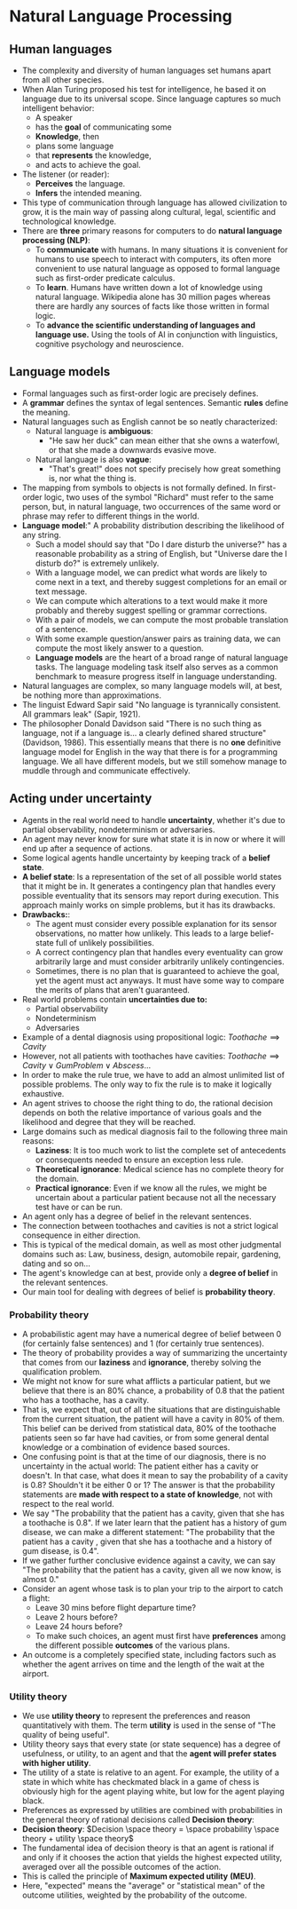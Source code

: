 # Natural Language Processing 
## Human languages 
- The complexity and diversity of human languages set humans apart from all other species. 
- When Alan Turing proposed his test for intelligence, he based it on language due to its universal scope. Since language captures so much intelligent behavior:
	- A speaker
	- has the **goal** of communicating some
	- **Knowledge**, then 
	- plans some language
	- that **represents** the knowledge, 
	- and acts to achieve the goal.
- The listener (or reader):
	- **Perceives** the language. 
	- **Infers** the intended meaning. 
- This type of communication through language has allowed civilization to grow, it is the main way of passing along cultural, legal, scientific and technological knowledge. 
- There are **three** primary reasons for computers to do **natural language processing (NLP)**:
	- To **communicate** with humans. In many situations it is convenient for humans to use speech to interact with computers, its often more convenient to use natural language as opposed to formal language such as first-order predicate calculus. 
	- To **learn**. Humans have written down a lot of knowledge using natural language. Wikipedia alone has 30 million pages whereas there are hardly any sources of facts like those written in formal logic. 
	- To **advance the scientific understanding of languages and language use.** Using the tools of AI in conjunction with linguistics, cognitive psychology and neuroscience. 
## Language models
- Formal languages such as first-order logic are precisely defines. 
- A **grammar** defines the syntax of legal sentences. Semantic **rules** define the meaning. 
- Natural languages such as English cannot be so neatly characterized:
	- Natural language is **ambiguous**: 
		- "He saw her duck" can mean either that she owns a waterfowl, or that she made a downwards evasive move. 
	- Natural language is also **vague**:
		- "That's great!" does not specify precisely how great something is, nor what the thing is. 
- The mapping from symbols to objects is not formally defined. In first-order logic, two uses of the symbol "Richard" must refer to the same person, but, in natural language, two occurrences of the same word or phrase may refer to different things in the world. 
- **Language model**:" A probability distribution describing the likelihood of any string. 
	- Such a model should say that "Do I dare disturb the universe?" has a reasonable probability as a string of English, but "Universe dare the I disturb do?" is extremely unlikely. 
	- With a language model, we can predict what words are likely to come next in a text, and thereby suggest completions for an email or text message. 
	- We can compute which alterations to a text would make it more probably and thereby suggest spelling or grammar corrections. 
	- With a pair of models, we can compute the most probable translation of a sentence. 
	- With some example question/answer pairs as training data, we can compute the most likely answer to a question. 
	- **Language models** are the heart of a broad range of natural language tasks. The language modeling task itself also serves as a common benchmark to measure progress itself in language understanding. 
- Natural languages are complex, so many language models will, at best, be nothing more than approximations. 
- The linguist Edward Sapir said "No language is tyrannically consistent. All grammars leak" (Sapir, 1921). 
- The philosopher Donald Davidson said "There is no such thing as language, not if a language is... a clearly defined shared structure" (Davidson, 1986). This essentially means that there is no **one** definitive language model for English in the way that there is for a programming language. We all have different models, but we still somehow manage to muddle through and communicate effectively. 
## Acting under uncertainty 
- Agents in the real world need to handle **uncertainty**, whether it's due to partial observability, nondeterminism or adversaries. 
- An agent may never know for sure what state it is in now or where it will end up after a sequence of actions. 
- Some logical agents handle uncertainty by keeping track of a **belief state**. 
- **A belief state**: Is a representation of the set of all possible world states that it might be in. It generates a contingency plan that handles every possible eventuality that its sensors may report during execution. This approach mainly works on simple problems, but it has its drawbacks. 
- **Drawbacks:**:
	- The agent must consider every possible explanation for its sensor observations, no matter how unlikely. This leads to a large belief-state full of unlikely possibilities. 
	- A correct contingency plan that handles every eventuality can grow arbitrarily large and must consider arbitrarily unlikely contingencies. 
	- Sometimes, there is no plan that is guaranteed to achieve the goal, yet the agent must act anyways. It must have some way to compare the merits of plans that aren't guaranteed. 
- Real world problems contain **uncertainties due to:**
	- Partial observability
	- Nondeterminism 
	- Adversaries 
- Example of a dental diagnosis using propositional logic: $Toothache\implies Cavity$
- However,  not all patients with toothaches have cavities: $Toothache \implies Cavity \lor GumProblem \lor Abscess ...$
- In order to make the rule true, we have to add an almost unlimited list of possible problems. The only way to fix the rule is to make it logically exhaustive. 
- An agent strives to choose the right thing to do, the rational decision depends on both the relative importance of various goals and the likelihood and degree that they will be reached. 
- Large domains such as medical diagnosis fail to the following three main reasons:
	- **Laziness**: It is too much work to list the complete set of antecedents or consequents needed to ensure an exception less rule.
	- **Theoretical ignorance**: Medical science has no complete theory for the domain. 
	- **Practical ignorance**: Even if we know all the rules, we might be uncertain about a particular patient because not all the necessary test have or can be run. 
- An agent only has a degree of belief in the relevant sentences. 
- The connection between toothaches and cavities is not a strict logical consequence in either direction. 
- This is typical of the medical domain, as well as most other judgmental domains such as: Law, business, design, automobile repair, gardening, dating and so on... 
- The agent's knowledge can at best, provide only a **degree of belief** in the relevant sentences. 
- Our main tool for dealing with degrees of belief is **probability theory**. 
### Probability theory 
- A probabilistic agent may have a numerical degree of belief between 0 (for certainly false sentences) and 1 (for certainly true sentences). 
- The theory of probability provides a way of summarizing the uncertainty that comes from our **laziness** and  **ignorance**, thereby solving the qualification problem. 
- We might not know for sure what afflicts a particular patient, but we believe that there is an $80\%$ chance, a probability of $0.8$ that the patient who has a toothache, has a cavity.
- That is, we expect that, out of all the situations that are distinguishable from the current situation, the patient will have a cavity in $80\%$ of them. This belief can be derived from statistical data, $80\%$ of the toothache patients seen so far have had cavities, or from some general dental knowledge or a combination of evidence based sources.
- One confusing point is that at the time of our diagnosis, there is no uncertainty in the actual world: The patient either has a cavity or doesn't.  In that case, what does it mean to say the probability of a cavity is $0.8$?
  Shouldn't it be either $0$ or $1$? The answer is that the probability statements are **made with respect to a state of knowledge**, not with respect to the real world. 
- We say "The probability that the patient has a cavity, given that she has a toothache is $0.8$". If we later learn that the patient has a history of gum disease, we can make a different statement: "The probability that the patient has a cavity , given that she has a toothache and a history of gum disease, is $0.4$". 
- If we gather further conclusive evidence against a cavity, we can say "The probability that the patient has a cavity, given all we now know, is almost $0$."
- Consider an agent whose task is to plan your trip to the airport to catch a flight: 
	- Leave 30 mins before flight departure time? 
	- Leave 2 hours before? 
	- Leave 24 hours before?
	- To make such choices, an agent must first have **preferences** among the different possible **outcomes** of the various plans. 
- An outcome is a completely specified state, including factors such as whether the agent arrives on time and the length of the wait at the airport. 
### Utility theory
- We use **utility theory** to represent the preferences and reason quantitatively with them. The term **utility** is used in the sense of "The quality of being useful". 
- Utility theory says that every state (or state sequence) has a degree of usefulness, or utility, to an agent and that the **agent will prefer states with higher utility**. 
- The utility of a state is relative to an agent. For example, the utility of a state in which white has checkmated black in a game of chess is obviously high for the agent playing white, but low for the agent playing black. 
- Preferences as expressed by utilities are combined with probabilities in the general theory of rational decisions called **Decision theory**: 
- **Decision theory**: $Decision \space theory = \space probability \space theory + utility \space theory$
- The fundamental idea of decision theory is that an agent is rational if and only if it chooses the action that yields the highest expected utility, averaged over all the possible outcomes of the action. 
- This is called the principle of **Maximum expected utility** **(MEU)**.
- Here, "expected" means the "average" or "statistical mean" of the outcome utilities, weighted by the probability of the outcome. 